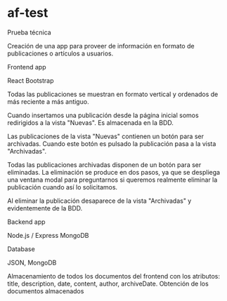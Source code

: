 # af-test
Prueba técnica

Creación de una app para proveer de información en formato de publicaciones o artículos a usuarios.

Frontend app

React
Bootstrap

Todas las publicaciones se muestran en formato vertical y ordenados de más reciente a más antiguo.

Cuando insertamos una publicación desde la página inicial somos redirigidos a la vista "Nuevas". Es almacenada en la BDD.

Las publicaciones de la vista "Nuevas" contienen un botón para ser archivadas. Cuando este botón es pulsado la publicación pasa a la vista "Archivadas".

Todas las publicaciones archivadas disponen de un botón para ser eliminadas. La eliminación se produce en dos pasos, ya que se despliega una ventana modal para preguntarnos si queremos realmente eliminar la publicación cuando así lo solicitamos.

Al eliminar la publicación desaparece de la vista "Archivadas" y evidentemente de la BDD.


Backend app

Node.js / Express
MongoDB

Database

JSON, MongoDB

Almacenamiento de todos los documentos del frontend con los atributos: title, description, date, content, author, archiveDate.
Obtención de los documentos almacenados


